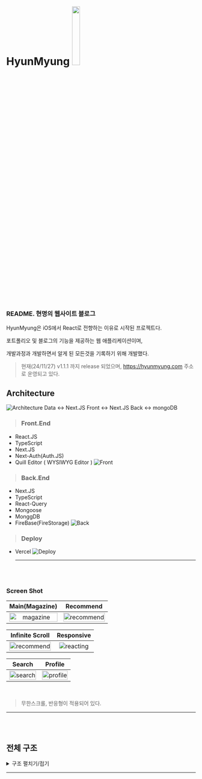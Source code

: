 # HyunMyung <img src="https://github.com/user-attachments/assets/de61148d-af01-49d1-a76c-8e779782e0eb" width="20%">

### README. 현명의 웹사이트 블로그

<!-- ![opengraph-image](https://github.com/user-attachments/assets/de61148d-af01-49d1-a76c-8e779782e0eb) -->

HyunMyung은 iOS에서 React로 전향하는 이유로 시작된 프로젝트다.

포트폴리오 및 블로그의 기능을 제공하는 웹 애플리케이션이며,

개발과정과 개발하면서 알게 된 모든것을 기록하기 위해 개발했다.

> 현재(24/11/27) v1.1.1 까지 release 되었으며, https://hyunmyung.com 주소로 운영되고 있다.

## Architecture

![Architecture](https://github.com/user-attachments/assets/f2371fef-f20b-4a27-9ca3-90cac5d1a4a5)
Data <-> Next.JS Front <-> Next.JS Back <-> mongoDB

> ### Front.End

- React.JS
- TypeScript
- Next.JS
- Next-Auth(Auth.JS)
- Quill Editor ( WYSIWYG Editor )
  ![Front](https://github.com/user-attachments/assets/a964858e-bc09-43a6-b540-040669ef1d64)

> ### Back.End

- Next.JS
- TypeScript
- React-Query
- Mongoose
- MonggDB
- FireBase(FireStorage)
  ![Back](https://github.com/user-attachments/assets/df777b28-5813-4be8-9d25-15e44d6ebd10)

> ### Deploy

- Vercel
  ![Deploy](https://github.com/user-attachments/assets/e4abdf99-4393-40de-b2bc-21bf7ca77c33)
  ***

<br /><br />

### Screen Shot

|                                                     Main(Magazine)                                                      |                                                        Recommend                                                         |
| :---------------------------------------------------------------------------------------------------------------------: | :----------------------------------------------------------------------------------------------------------------------: |
| <img width="100%" alt="magazine" src="https://github.com/user-attachments/assets/861ac603-d17e-4e80-a5d0-4349893b38a2"> | <img width="100%" alt="recommend" src="https://github.com/user-attachments/assets/dda1c188-03ec-4200-8ba0-1a6bb5b9c294"> |

|                                                     Infinite Scroll                                                      |                                          Responsive                                          |
| :----------------------------------------------------------------------------------------------------------------------: | :------------------------------------------------------------------------------------------: |
| <img width="100%" alt="recommend" src="https://github.com/user-attachments/assets/00f9fe6c-037f-40da-bb39-57495263cb24"> | ![reacting](https://github.com/user-attachments/assets/f597e629-240c-412e-886b-960266a3427e) |

|                                                        Search                                                         |                                                        Profile                                                         |
| :-------------------------------------------------------------------------------------------------------------------: | :--------------------------------------------------------------------------------------------------------------------: |
| <img width="100%" alt="search" src="https://github.com/user-attachments/assets/05f3fa0b-7369-4993-8acf-3ef0423478d3"> | <img width="100%" alt="profile" src="https://github.com/user-attachments/assets/7c797698-eafd-40bf-b191-eeab32f894b9"> |

<br/>

> 무한스크롤, 반응형이 적용되어 있다.

---

<br /><br />

## 전체 구조

<details>
<summary>구조 펼치기/접기</summary>

<!-- summary 아래 한칸 공백 두어야함 -->

```
📦src
┣ 📂app
┃ ┣ 📂(afterLogin)
┃ ┃ ┣ 📂_component
┃ ┃ ┃ ┣ 📜LogoutButton.tsx
┃ ┃ ┃ ┣ 📜PostingButton.tsx
┃ ┃ ┃ ┣ 📜QuillEditor.tsx
┃ ┃ ┃ ┣ 📜RQProvider.tsx
┃ ┃ ┃ ┣ 📜ReactQuillWrapper.tsx
┃ ┃ ┃ ┣ 📜UploadBanner.tsx
┃ ┃ ┃ ┣ 📜logoutButton.module.css
┃ ┃ ┃ ┣ 📜postingButton.module.css
┃ ┃ ┃ ┗ 📜uploadBanner.module.css
┃ ┃ ┣ 📂_lib
┃ ┃ ┃ ┣ 📜getBanner.ts
┃ ┃ ┃ ┣ 📜getPostAll.ts
┃ ┃ ┃ ┗ 📜getPosts.ts
┃ ┃ ┣ 📂_util
┃ ┃ ┣ 📂banner
┃ ┃ ┃ ┣ 📜bannerPage.module.css
┃ ┃ ┃ ┗ 📜page.tsx
┃ ┃ ┣ 📂history
┃ ┃ ┗ 📂posting
┃ ┃ ┃ ┣ 📜page.tsx
┃ ┃ ┃ ┗ 📜posting.module.css
┃ ┣ 📂(beforeLogin)
┃ ┃ ┣ 📂@modal
┃ ┃ ┃ ┣ 📂(.)login
┃ ┃ ┃ ┃ ┗ 📜page.tsx
┃ ┃ ┃ ┣ 📂(.)signup
┃ ┃ ┃ ┃ ┗ 📜page.tsx
┃ ┃ ┃ ┗ 📜default.tsx
┃ ┃ ┣ 📂[username]
┃ ┃ ┃ ┣ 📂_lib
┃ ┃ ┃ ┃ ┗ 📜getUsers.ts
┃ ┃ ┃ ┗ 📂status
┃ ┃ ┃ ┃ ┗ 📂[slug]
┃ ┃ ┃ ┃ ┃ ┣ 📂_component
┃ ┃ ┃ ┃ ┃ ┃ ┗ 📜SinglePost.tsx
┃ ┃ ┃ ┃ ┃ ┣ 📂_lib
┃ ┃ ┃ ┃ ┃ ┃ ┣ 📜getSinglePost.ts
┃ ┃ ┃ ┃ ┃ ┃ ┗ 📜getSinglePostServer.ts
┃ ┃ ┃ ┃ ┃ ┣ 📜page.tsx
┃ ┃ ┃ ┃ ┃ ┗ 📜singlePost.module.css
┃ ┃ ┣ 📂_components
┃ ┃ ┃ ┣ 📂homeSection
┃ ┃ ┃ ┃ ┣ 📂homeLeftSection
┃ ┃ ┃ ┃ ┃ ┣ 📜LeftSectionLogo.tsx
┃ ┃ ┃ ┃ ┃ ┣ 📜LeftSectionNavMenu.tsx
┃ ┃ ┃ ┃ ┃ ┣ 📜leftSectionLogo.module.css
┃ ┃ ┃ ┃ ┃ ┗ 📜leftSectionNavMenu.module.css
┃ ┃ ┃ ┃ ┣ 📂homeMainSection
┃ ┃ ┃ ┃ ┃ ┣ 📂tab
┃ ┃ ┃ ┃ ┃ ┃ ┣ 📜.DS_Store
┃ ┃ ┃ ┃ ┃ ┃ ┣ 📜BackButton.tsx
┃ ┃ ┃ ┃ ┃ ┃ ┣ 📜Banner.tsx
┃ ┃ ┃ ┃ ┃ ┃ ┣ 📜MonthlyMagazine.tsx
┃ ┃ ┃ ┃ ┃ ┃ ┣ 📜Post.tsx
┃ ┃ ┃ ┃ ┃ ┃ ┣ 📜PostAll.tsx
┃ ┃ ┃ ┃ ┃ ┃ ┣ 📜PostArticle.tsx
┃ ┃ ┃ ┃ ┃ ┃ ┣ 📜PostForm.tsx
┃ ┃ ┃ ┃ ┃ ┃ ┣ 📜PostRecommends.tsx
┃ ┃ ┃ ┃ ┃ ┃ ┣ 📜Tab.tsx
┃ ┃ ┃ ┃ ┃ ┃ ┣ 📜TabDecider.tsx
┃ ┃ ┃ ┃ ┃ ┃ ┣ 📜TabProvider.tsx
┃ ┃ ┃ ┃ ┃ ┃ ┣ 📜backButton.module.css
┃ ┃ ┃ ┃ ┃ ┃ ┣ 📜banner.module.css
┃ ┃ ┃ ┃ ┃ ┃ ┣ 📜post.module.css
┃ ┃ ┃ ┃ ┃ ┃ ┣ 📜postForm.module.css
┃ ┃ ┃ ┃ ┃ ┃ ┣ 📜profileView.module.css
┃ ┃ ┃ ┃ ┃ ┃ ┣ 📜profileView.tsx
┃ ┃ ┃ ┃ ┃ ┃ ┗ 📜tab.module.css
┃ ┃ ┃ ┃ ┃ ┗ 📜.DS_Store
┃ ┃ ┃ ┃ ┣ 📂homeRightSection
┃ ┃ ┃ ┃ ┃ ┣ 📂_lib
┃ ┃ ┃ ┃ ┃ ┃ ┗ 📜getRecommend.ts
┃ ┃ ┃ ┃ ┃ ┣ 📜Contact.tsx
┃ ┃ ┃ ┃ ┃ ┣ 📜RecommendPost.tsx
┃ ┃ ┃ ┃ ┃ ┣ 📜RightSectionRecommend.tsx
┃ ┃ ┃ ┃ ┃ ┣ 📜RightSectionSearch.tsx
┃ ┃ ┃ ┃ ┃ ┣ 📜contact.module.css
┃ ┃ ┃ ┃ ┃ ┣ 📜recommendPost.module.css
┃ ┃ ┃ ┃ ┃ ┣ 📜rightSectionRecommend.module.css
┃ ┃ ┃ ┃ ┃ ┗ 📜rightSectionSearch.module.css
┃ ┃ ┃ ┃ ┣ 📜HomeLeftSection.tsx
┃ ┃ ┃ ┃ ┣ 📜HomeRightSection.tsx
┃ ┃ ┃ ┃ ┣ 📜homeLeftSection.module.css
┃ ┃ ┃ ┃ ┗ 📜homeRightSection.module.css
┃ ┃ ┃ ┣ 📂login
┃ ┃ ┃ ┃ ┣ 📜LoginModal.tsx
┃ ┃ ┃ ┃ ┗ 📜loginModal.module.css
┃ ┃ ┃ ┣ 📂profileSection
┃ ┃ ┃ ┃ ┗ 📜HomeRightSectionProfileImage.tsx
┃ ┃ ┃ ┗ 📂signup
┃ ┃ ┃ ┃ ┣ 📜SignUpModal.tsx
┃ ┃ ┃ ┃ ┗ 📜signupmodal.module.css
┃ ┃ ┣ 📂_lib
┃ ┃ ┃ ┣ 📜sanitizeHTML.ts
┃ ┃ ┃ ┗ 📜singup.ts
┃ ┃ ┣ 📂about
┃ ┃ ┣ 📂constant
┃ ┃ ┃ ┗ 📜metadata.ts
┃ ┃ ┣ 📂explore
┃ ┃ ┃ ┣ 📜explore.module.css
┃ ┃ ┃ ┗ 📜page.tsx
┃ ┃ ┣ 📂login
┃ ┃ ┃ ┗ 📜page.tsx
┃ ┃ ┣ 📂post
┃ ┃ ┃ ┗ 📂[[...slug]]
┃ ┃ ┃ ┃ ┣ 📜page.tsx
┃ ┃ ┃ ┃ ┗ 📜postSlug.module.css
┃ ┃ ┣ 📂profile
┃ ┃ ┃ ┣ 📜page.tsx
┃ ┃ ┃ ┗ 📜profile.module.css
┃ ┃ ┣ 📂search
┃ ┃ ┃ ┣ 📂_component
┃ ┃ ┃ ┃ ┗ 📜SearchResult.tsx
┃ ┃ ┃ ┣ 📂_lib
┃ ┃ ┃ ┃ ┗ 📜GetSearchResult.ts
┃ ┃ ┃ ┣ 📜page.tsx
┃ ┃ ┃ ┗ 📜search.module.css
┃ ┃ ┣ 📂signup
┃ ┃ ┃ ┗ 📜page.tsx
┃ ┃ ┣ 📂user
┃ ┃ ┃ ┗ 📂join
┃ ┃ ┃ ┃ ┗ 📜page.tsx
┃ ┃ ┣ 📜layout.module.css
┃ ┃ ┣ 📜layout.tsx
┃ ┃ ┣ 📜page.tsx
┃ ┃ ┗ 📜rightSectionMain.module.css
┃ ┣ 📂_component
┃ ┃ ┣ 📜AuthSession.tsx
┃ ┃ ┗ 📜MSWComponent.tsx
┃ ┣ 📂_lib
┃ ┃ ┣ 📜database.ts
┃ ┃ ┗ 📜dbConnect.ts
┃ ┣ 📂api
┃ ┃ ┣ 📂auth
┃ ┃ ┃ ┗ 📂[...nextauth]
┃ ┃ ┃ ┃ ┗ 📜route.ts
┃ ┃ ┣ 📂banner
┃ ┃ ┃ ┗ 📜route.ts
┃ ┃ ┣ 📂infinitePost
┃ ┃ ┃ ┗ 📜route.ts
┃ ┃ ┣ 📂login
┃ ┃ ┃ ┗ 📜route.ts
┃ ┃ ┣ 📂post
┃ ┃ ┃ ┣ 📂detail
┃ ┃ ┃ ┃ ┗ 📜route.ts
┃ ┃ ┃ ┣ 📂temp
┃ ┃ ┃ ┗ 📜route.ts
┃ ┃ ┣ 📂posts
┃ ┃ ┃ ┗ 📜route.ts
┃ ┃ ┣ 📂profile
┃ ┃ ┃ ┣ 📂id
┃ ┃ ┃ ┃ ┗ 📜route.ts
┃ ┃ ┃ ┗ 📜route.ts
┃ ┃ ┣ 📂recommend
┃ ┃ ┃ ┗ 📜route.ts
┃ ┃ ┣ 📂search
┃ ┃ ┃ ┗ 📜route.ts
┃ ┃ ┗ 📂user
┃ ┃ ┃ ┣ 📂join
┃ ┃ ┃ ┃ ┗ 📜route.ts
┃ ┃ ┃ ┣ 📂update
┃ ┃ ┃ ┃ ┗ 📜route.ts
┃ ┃ ┃ ┗ 📜route.ts
┃ ┣ 📂fonts
┃ ┃ ┣ 📜GeistMonoVF.woff
┃ ┃ ┗ 📜GeistVF.woff
┃ ┣ 📂model
┃ ┃ ┣ 📜Banner.ts
┃ ┃ ┣ 📜Post.ts
┃ ┃ ┣ 📜PostImage.ts
┃ ┃ ┣ 📜Posts.ts
┃ ┃ ┣ 📜Profile.ts
┃ ┃ ┣ 📜User.ts
┃ ┃ ┣ 📜join.ts
┃ ┃ ┣ 📜posting.ts
┃ ┃ ┗ 📜userJoin.ts
┃ ┣ 📜.DS_Store
┃ ┣ 📜favicon.ico
┃ ┣ 📜global.d.ts
┃ ┣ 📜globals.css
┃ ┣ 📜icon.ico
┃ ┣ 📜layout.tsx
┃ ┣ 📜opengraph-image.png
┃ ┗ 📜svg태그 추출-svg 붙이고 w,h넣고 이 파일 열어서 마우스 오른쪽 다운 png 다운됨.html
┣ 📂firebase
┃ ┗ 📜config.ts
┣ 📂mocks
┃ ┣ 📜browser.ts
┃ ┣ 📜handlers.ts
┃ ┗ 📜http.ts
┣ 📜.DS_Store
┣ 📜auth.ts
┗ 📜middleware.ts
```

</details>

---
